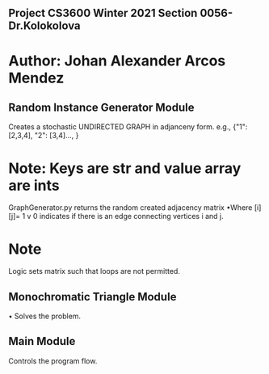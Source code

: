 ## Project CS3600 Winter 2021 Section 0056-Dr.Kolokolova

# Author: Johan Alexander Arcos Mendez

## Random Instance Generator Module
Creates a stochastic UNDIRECTED GRAPH in adjanceny form.
e.g., {"1": [2,3,4],
        "2": [3,4]...,
        }
# Note: Keys are str and value array are ints

GraphGenerator.py returns the random created adjacency matrix
•Where [i][j]= 1 v 0 indicates if there is an edge connecting vertices i and j.

# Note
Logic sets matrix such that loops are not permitted.


## Monochromatic Triangle Module
• Solves the problem.

## Main Module
Controls the program flow. 
